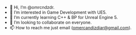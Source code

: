 - 👋 Hi, I’m @omrcndzdr.
- 👀 I’m interested in Game Development with UE5.
- 🌱 I’m currently learning C++ & BP for Unreal Engine 5.
- 💞️ I’m looking to collaborate on everyone.
- 📫 How to reach me just email (omercandizdiar@gmail.com).

<!---
omrcndzdr/omrcndzdr is a ✨ special ✨ repository because its `README.md` (this file) appears on your GitHub profile.
You can click the Preview link to take a look at your changes.
--->

